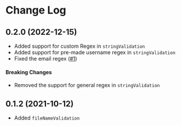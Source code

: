 # Change Log

## 0.2.0 (2022-12-15)
- Added support for custom Regex in `stringValidation`
- Added support for pre-made username regex in `stringValidation`
- Fixed the email regex ([#1](https://github.com/Vieolo/validation-js/issues/1))

#### Breaking Changes
- Removed the support for general regex in `stringValidation`

## 0.1.2 (2021-10-12)
- Added `fileNameValidation`